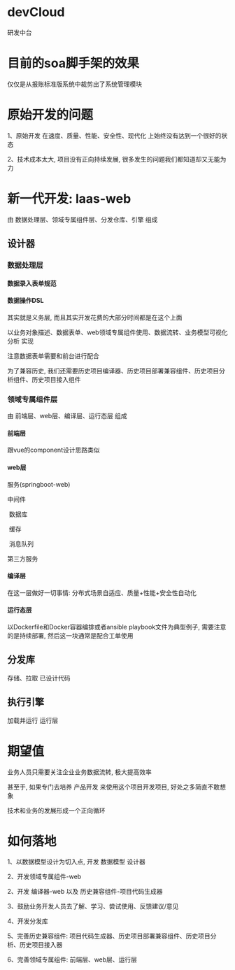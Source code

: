 # devCloud

研发中台

# 目前的soa脚手架的效果

仅仅是从报账标准版系统中裁剪出了系统管理模块



# 原始开发的问题

1、原始开发 在速度、质量、性能、安全性、现代化 上始终没有达到一个很好的状态

2、技术成本太大, 项目没有正向持续发展, 很多发生的问题我们都知道却又无能为力



# 新一代开发: laas-web

由 数据处理层、领域专属组件层、分发仓库、引擎 组成

## 设计器

### 数据处理层

#### 数据录入表单规范

#### 数据操作DSL

其实就是义务层, 而且其实开发花费的大部分时间都是在这个上面



以业务对象描述、数据表单、web领域专属组件使用、数据流转、业务模型可视化分析  实现

注意数据表单需要和前台进行配合



 为了兼容历史, 我们还需要历史项目编译器、历史项目部署兼容组件、历史项目分析组件、历史项目接入组件

### 领域专属组件层

由 前端层、web层、编译层、运行态层 组成

#### 前端层

跟vue的component设计思路类似

#### web层

服务(springboot-web)

中间件

​	数据库

​	缓存

​	消息队列

第三方服务

#### 编译层

在这一层做好一切事情: 分布式场景自适应、质量+性能+安全性自动化 

#### 运行态层

以Dockerfile和Docker容器编排或者ansible playbook文件为典型例子, 需要注意的是持续部署, 然后这一块通常是配合工单使用

## 分发库

存储、拉取 已设计代码

## 执行引擎

加载并运行 运行层

# 期望值

业务人员只需要关注企业业务数据流转, 极大提高效率



甚至于, 如果专门去培养 产品开发 来使用这个项目开发项目, 好处之多简直不敢想象



技术和业务的发展形成一个正向循环



# 如何落地

1、以数据模型设计为切入点, 开发 数据模型 设计器

2、开发领域专属组件-web

2、开发 编译器-web 以及 历史兼容组件-项目代码生成器

3、鼓励业务开发人员去了解、学习、尝试使用、反馈建议/意见

4、开发分发库

5、完善历史兼容组件: 项目代码生成器、历史项目部署兼容组件、历史项目分析、历史项目接入器

6、完善领域专属组件: 前端层、web层、运行层



